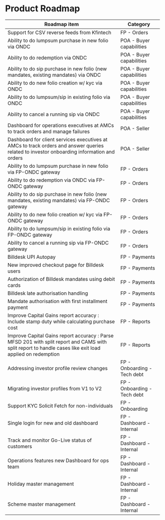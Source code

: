 # Product Roadmap

|Roadmap item|Category|
|---|---|
|Support for CSV reverse feeds from Kfintech|FP - Orders|
|Ability to do lumpsum purchase in new folio via ONDC|POA - Buyer capabilities|
|Ability to do redemption via ONDC|POA - Buyer capabilities
|Ability to do sip purchase in new folio (new mandates, existing mandates) via ONDC|POA - Buyer capabilities
|Ability to do new folio creation w/ kyc via ONDC|POA - Buyer capabilities
|Ability to do lumpsum/sip in existing folio via ONDC|POA  - Buyer capabilities
|Ability to cancel a running sip via ONDC|POA - Buyer capabilities
|Dashboard for operations executives at AMCs to track orders and manage failures|POA - Seller
|Dashboard for client services executives at AMCs to track orders and answer queries related to investor onboarding information and orders|POA - Seller|
|Ability to do lumpsum purchase in new folio via FP-ONDC gateway|FP - Orders|
|Ability to do redemption via ONDC via FP-ONDC gateway|FP - Orders|
|Ability to do sip purchase in new folio (new mandates, existing mandates) via FP-ONDC gateway|FP - Orders|
|Ability to do new folio creation w/ kyc via FP-ONDC gateway|FP - Orders|
|Ability to do lumpsum/sip in existing folio via  FP-ONDC gateway|FP - Orders|
|Ability to cancel a running sip via FP-ONDC gateway|FP - Orders|
|Billdesk UPI Autopay|FP - Payments|
|New improved checkout page for Billdesk users|FP - Payments|
|Authorization of Billdesk mandates using debit cards|FP - Payments|
|Billdesk late authorisation handling|FP  - Payments|
|Mandate authorisation with first installment payment|FP - Payments|
|Improve Capital Gains report accuracy : Include stamp duty while calculating purchase cost|FP - Reports|
|Improve Capital Gains report accuracy : Parse MFSD 201 with split report and CAMS with split report to handle cases like exit load applied on redemption|FP - Reports|
|Addressing investor profile review changes|FP - Onboarding - Tech debt|
|Migrating investor profiles from V1 to V2|FP - Onboarding - Tech debt|
|Support KYC Solicit Fetch for non-individuals | FP - Onboarding|
|Single login for new and old dashboard|FP - Dashboard - Internal|
|Track and monitor Go-Live status of customers|FP - Dashboard - Internal|
|Operations features new Dashboard for ops team|FP - Dashboard - Internal|
|Holiday master management|FP - Dashboard - Internal|
|Scheme master management|FP - Dashboard - Internal|